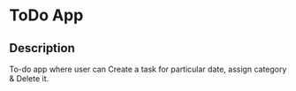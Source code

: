 # ToDo App
## Description
To-do app where user can Create a task for particular date, assign category & Delete it.
